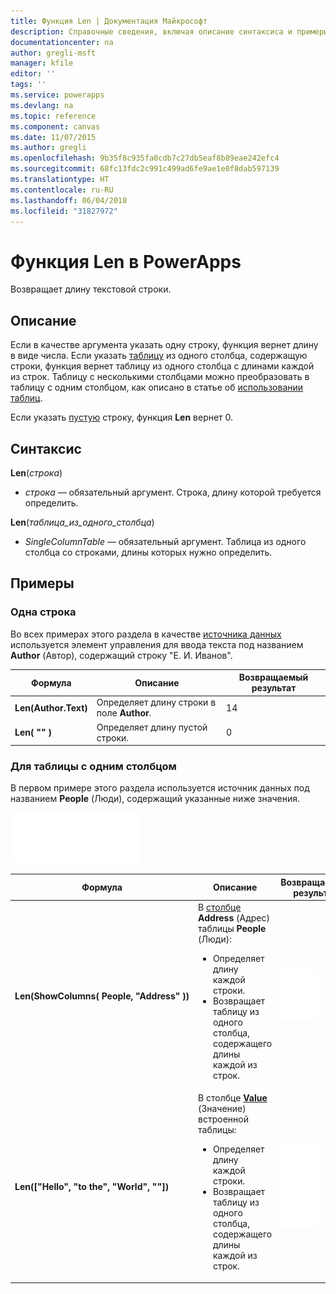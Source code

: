 ```yaml
---
title: Функция Len | Документация Майкрософт
description: Справочные сведения, включая описание синтаксиса и примеры, относительно функции Len в PowerApps
documentationcenter: na
author: gregli-msft
manager: kfile
editor: ''
tags: ''
ms.service: powerapps
ms.devlang: na
ms.topic: reference
ms.component: canvas
ms.date: 11/07/2015
ms.author: gregli
ms.openlocfilehash: 9b35f8c935fa0cdb7c27db5eaf8b89eae242efc4
ms.sourcegitcommit: 68fc13fdc2c991c499ad6fe9ae1e0f8dab597139
ms.translationtype: HT
ms.contentlocale: ru-RU
ms.lasthandoff: 06/04/2018
ms.locfileid: "31827972"
---
```

# <a name="len-function-in-powerapps"></a>Функция Len в PowerApps
Возвращает длину текстовой строки.

## <a name="description"></a>Описание
Если в качестве аргумента указать одну строку, функция вернет длину в виде числа.  Если указать [таблицу](../working-with-tables.md) из одного столбца, содержащую строки, функция вернет таблицу из одного столбца с длинами каждой из строк. Таблицу с несколькими столбцами можно преобразовать в таблицу с одним столбцом, как описано в статье об [использовании таблиц](../working-with-tables.md).

Если указать [пустую](function-isblank-isempty.md) строку, функция **Len** вернет 0.

## <a name="syntax"></a>Синтаксис
**Len**(*строка*)

* *строка* — обязательный аргумент. Строка, длину которой требуется определить.

**Len**(*таблица_из_одного_столбца*)

* *SingleColumnTable* — обязательный аргумент. Таблица из одного столбца со строками, длины которых нужно определить.

## <a name="examples"></a>Примеры
### <a name="single-string"></a>Одна строка
Во всех примерах этого раздела в качестве [источника данных](../working-with-data-sources.md) используется элемент управления для ввода текста под названием **Author** (Автор), содержащий строку "E. И. Иванов".

| Формула | Описание | Возвращаемый результат |
| --- | --- | --- |
| **Len(Author.Text)** |Определяет длину строки в поле **Author**. |14 |
| **Len( "" )** |Определяет длину пустой строки. |0 |

### <a name="single-column-table"></a>Для таблицы с одним столбцом
В первом примере этого раздела используется источник данных под названием **People** (Люди), содержащий указанные ниже значения.

![](media/function-len/people-table.png)

| Формула | Описание | Возвращаемый результат |
| --- | --- | --- |
| **Len(ShowColumns(&nbsp;People,&nbsp;"Address"&nbsp;))** |В [столбце](../working-with-tables.md#columns) **Address** (Адрес) таблицы **People** (Люди):<br><ul><li>Определяет длину каждой строки.</li><li>Возвращает таблицу из одного столбца, содержащего длины каждой из строк.</li> |<style> img { max-width: none } </style> ![](media/function-len/people-table-len.png) |
| **Len(["Hello", "to the", "World", ""])** |В столбце **[Value](function-value.md)** (Значение) встроенной таблицы:<br><ul><li>Определяет длину каждой строки.</li><li>Возвращает таблицу из одного столбца, содержащего длины каждой из строк.</li> |![](media/function-len/people-table-len-inline.png) |

